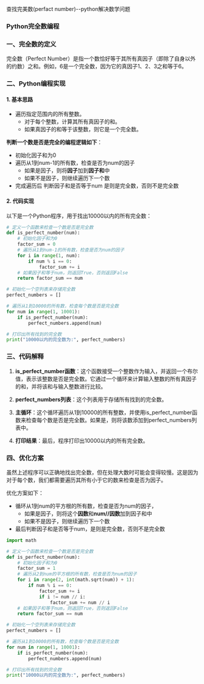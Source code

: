 查找完美数(perfact number)--python解决数学问题

### Python完全数编程

### 一、完全数的定义

完全数（Perfect Number）是指一个数恰好等于其所有真因子（即除了自身以外的约数）之和。例如，6是一个完全数，因为它的真因子1、2、3之和等于6。

### 二、Python编程实现

#### 1. 基本思路

* 遍历指定范围内的所有整数。
  * 对于每个整数，计算其所有真因子的和。
  * 如果真因子的和等于该整数，则它是一个完全数。

**判断一个数是否是完全的编程逻辑如下**：

* 初始化因子和为0
* 遍历从1到num-1的所有数，检查是否为num的因子
  * 如果是因子，则将**因子**加到**因子和**中
  * 如果不是因子，则继续遍历下一个数
* 完成遍历后 判断因子和是否等于num 是则是完全数，否则不是完全数

#### 2. 代码实现

以下是一个Python程序，用于找出10000以内的所有完全数：

```python
# 定义一个函数来检查一个数是否是完全数
def is_perfect_number(num):
    # 初始化因子和为0
    factor_sum = 0
    # 遍历从1到num-1的所有数，检查是否为num的因子
    for i in range(1, num):
        if num % i == 0:
            factor_sum += i
    # 如果因子和等于num，则返回True，否则返回False
    return factor_sum == num

# 初始化一个空列表来存储完全数
perfect_numbers = []

# 遍历从1到10000的所有数，检查每个数是否是完全数
for num in range(1, 10001):
    if is_perfect_number(num):
        perfect_numbers.append(num)

# 打印出所有找到的完全数
print("10000以内的完全数为:", perfect_numbers)
```

### 三、代码解释

1. **is_perfect_number函数**：这个函数接受一个整数作为输入，并返回一个布尔值，表示该整数是否是完全数。它通过一个循环来计算输入整数的所有真因子的和，并将该和与输入整数进行比较。

3. **perfect_numbers列表**：这个列表用于存储所有找到的完全数。

4. **主循环**：这个循环遍历从1到10000的所有整数，并使用is_perfect_number函数来检查每个数是否是完全数。如果是，则将该数添加到perfect_numbers列表中。

5. **打印结果**：最后，程序打印出10000以内的所有完全数。

### 四、优化方案

虽然上述程序可以正确地找出完全数，但在处理大数时可能会变得较慢。这是因为对于每个数，我们都需要遍历其所有小于它的数来检查是否为因子。

优化方案如下：

* 循环从1到num的平方根的所有数，检查是否为num的因子，
  * 如果是因子，则将这个**因数**和**num//因数**加到因子和中
  * 如果不是因子，则继续遍历下一个数
* 最后判断因子和是否等于num，是则是完全数，否则不是完全数

```python
import math

# 定义一个函数来检查一个数是否是完全数
def is_perfect_number(num):
    # 初始化因子和为0
    factor_sum = 1
    # 遍历从2到num的平方根的所有数，检查是否为num的因子
    for i in range(2, int(math.sqrt(num)) + 1):
        if num % i == 0:
            factor_sum += i
            if i != num // i:
                factor_sum += num // i
    # 如果因子和等于num，则返回True，否则返回False
    return factor_sum == num

# 初始化一个空列表来存储完全数
perfect_numbers = []

# 遍历从1到10000的所有数，检查每个数是否是完全数
for num in range(1, 10001):
    if is_perfect_number(num):
        perfect_numbers.append(num)

# 打印出所有找到的完全数
print("10000以内的完全数为:", perfect_numbers)
```
